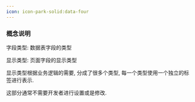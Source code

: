 ```yaml
---
icon: icon-park-solid:data-four
---
```


### 概念说明

字段类型: 数据表字段的类型

显示类型: 页面字段的显示类型

显示类型根据业务逻辑的需要, 分成了很多个类型, 每一个类型使用一个独立的标签进行表示. 

这部分通常不需要开发者进行设置或是修改.

